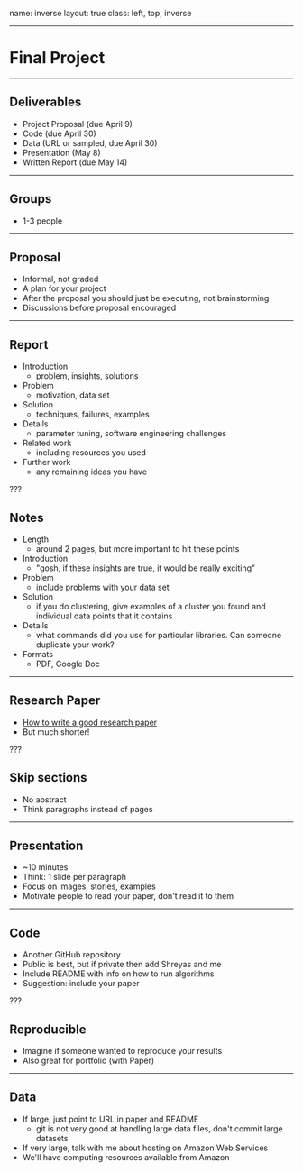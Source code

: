 name: inverse
layout: true
class: left, top, inverse

---

# Final Project

---

## Deliverables

  + Project Proposal (due April 9)
  + Code (due April 30)
  + Data (URL or sampled, due April 30)
  + Presentation (May 8)
  + Written Report (due May 14)

---

## Groups

  + 1-3 people

---

## Proposal

  + Informal, not graded
  + A plan for your project
  + After the proposal you should just be executing, not brainstorming
  + Discussions before proposal encouraged

---

## Report

  + Introduction
    + problem, insights, solutions
  + Problem
    + motivation, data set
  + Solution
    + techniques, failures, examples
  + Details
    + parameter tuning, software engineering challenges
  + Related work
    + including resources you used
  + Further work
    + any remaining ideas you have

???

## Notes

  + Length
    + around 2 pages, but more important to hit these points
  + Introduction
    + "gosh, if these insights are true, it would be really
    exciting"
  + Problem
    + include problems with your data set
  + Solution
    + if you do clustering, give examples of a cluster you found and
    individual data points that it contains
  + Details
    + what commands did you use for particular libraries. Can someone
    duplicate your work?
  + Formats
    + PDF, Google Doc

---

## Research Paper

  + [How to write a good research paper](http://research.microsoft.com/en-us/um/people/simonpj/papers/giving-a-talk/writing-a-paper-slides.pdf)
  + But much shorter!

???

## Skip sections

  + No abstract
  + Think paragraphs instead of pages

---

## Presentation

  + ~10 minutes
  + Think: 1 slide per paragraph
  + Focus on images, stories, examples
  + Motivate people to read your paper, don't read it to them

---

## Code

  + Another GitHub repository
  + Public is best, but if private then add Shreyas and me
  + Include README with info on how to run algorithms
  + Suggestion: include your paper

???

## Reproducible

  + Imagine if someone wanted to reproduce your results
  + Also great for portfolio (with Paper)

---

## Data

  + If large, just point to URL in paper and README
    + git is not very good at handling large data files, don't commit large
      datasets
  + If very large, talk with me about hosting on Amazon Web Services
  + We'll have computing resources available from Amazon
